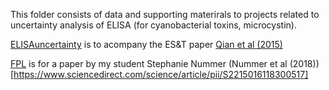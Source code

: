 This folder consists of data and supporting materirals to projects related to uncertainty analysis of ELISA (for cyanobacterial toxins, microcystin).

[ELISAuncertainty](https://github.com/songsqian/ELISA/tree/master/ELISAUncertainty) is to acompany the ES&T paper [Qian et al (2015)](http://pubs.acs.org/doi/abs/10.1021/acs.est.5b03029)

[FPL](https://github.com/songsqian/ELISA/tree/master/FPL) is for a paper by my student Stephanie Nummer (Nummer et al (2018))[https://www.sciencedirect.com/science/article/pii/S2215016118300517] 

